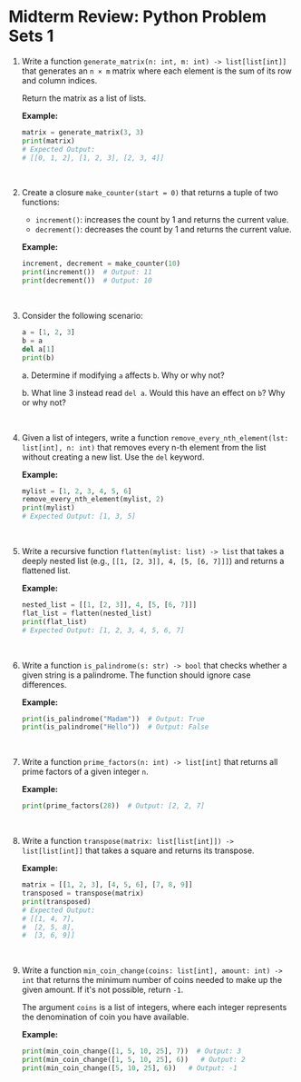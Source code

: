 # Midterm Review: Python Problem Sets 1

1. Write a function `generate_matrix(n: int, m: int) -> list[list[int]]` that generates an `n × m` matrix where each element is the sum of its row and column indices.

   Return the matrix as a list of lists.

   **Example:**

   ```python
   matrix = generate_matrix(3, 3)
   print(matrix)
   # Expected Output:
   # [[0, 1, 2], [1, 2, 3], [2, 3, 4]]
   ```

   &nbsp;

2. Create a closure `make_counter(start = 0)` that returns a tuple of two functions:

   - `increment()`: increases the count by 1 and returns the current value.
   - `decrement()`: decreases the count by 1 and returns the current value.

   **Example:**

   ```python
   increment, decrement = make_counter(10)
   print(increment())  # Output: 11
   print(decrement())  # Output: 10
   ```

   &nbsp;

3. Consider the following scenario:

   ```python
   a = [1, 2, 3]
   b = a
   del a[1]
   print(b)
   ```

   a. Determine if modifying `a` affects `b`. Why or why not?

   b. What line 3 instead read `del a`. Would this have an effect on `b`? Why or why not?

   &nbsp;

4. Given a list of integers, write a function `remove_every_nth_element(lst: list[int], n: int)` that removes every n-th element from the list without creating a new list. Use the `del` keyword.

   **Example:**

   ```python
   mylist = [1, 2, 3, 4, 5, 6]
   remove_every_nth_element(mylist, 2)
   print(mylist)
   # Expected Output: [1, 3, 5]
   ```

   &nbsp;

5. Write a recursive function `flatten(mylist: list) -> list` that takes a deeply nested list (e.g., `[[1, [2, 3]], 4, [5, [6, 7]]]`) and returns a flattened list.

   **Example:**

   ```python
   nested_list = [[1, [2, 3]], 4, [5, [6, 7]]]
   flat_list = flatten(nested_list)
   print(flat_list)
   # Expected Output: [1, 2, 3, 4, 5, 6, 7]
   ```

   &nbsp;

6. Write a function `is_palindrome(s: str) -> bool` that checks whether a given string is a palindrome. The function should ignore case differences.

   **Example:**

   ```python
   print(is_palindrome("Madam"))  # Output: True
   print(is_palindrome("Hello"))  # Output: False
   ```

   &nbsp;

7. Write a function `prime_factors(n: int) -> list[int]` that returns all prime factors of a given integer `n`.

   **Example:**

   ```python
   print(prime_factors(28))  # Output: [2, 2, 7]
   ```

   &nbsp;

8. Write a function `transpose(matrix: list[list[int]]) -> list[list[int]]` that takes a square and returns its transpose.

   **Example:**

   ```python
   matrix = [[1, 2, 3], [4, 5, 6], [7, 8, 9]]
   transposed = transpose(matrix)
   print(transposed)
   # Expected Output:
   # [[1, 4, 7],
   #  [2, 5, 8],
   #  [3, 6, 9]]
   ```

   &nbsp;

9. Write a function `min_coin_change(coins: list[int], amount: int) -> int` that returns the minimum number of coins needed to make up the given amount. If it's not possible, return `-1`.

   The argument `coins` is a list of integers, where each integer represents the denomination of coin you have available.

   **Example:**

   ```python
   print(min_coin_change([1, 5, 10, 25], 7))  # Output: 3
   print(min_coin_change([1, 5, 10, 25], 6))   # Output: 2
   print(min_coin_change([5, 10, 25], 6))   # Output: -1
   ```

   &nbsp;

